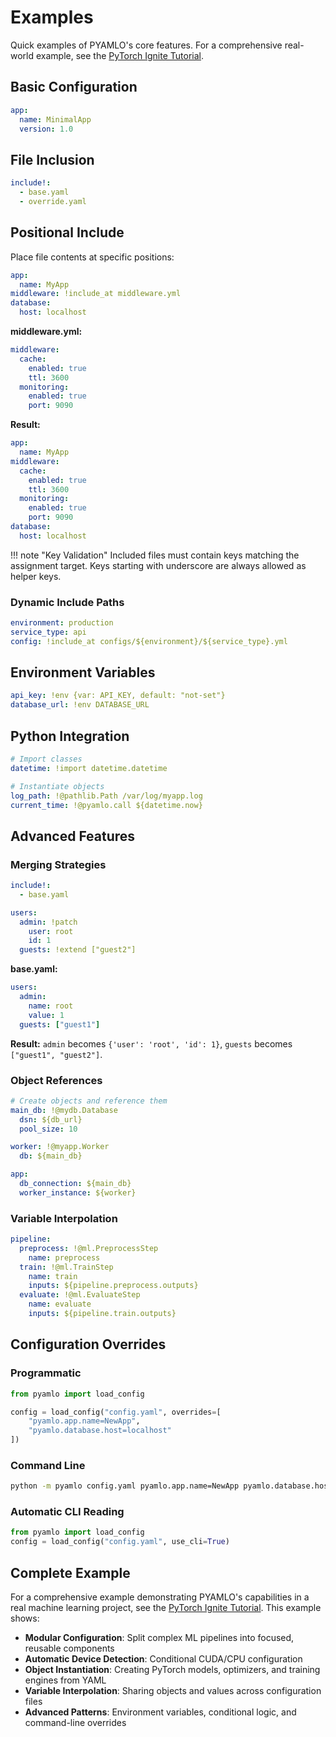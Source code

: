 # Examples

Quick examples of PYAMLO's core features. For a comprehensive real-world example, see the [PyTorch Ignite Tutorial](pytorch-ignite.md).

## Basic Configuration
```yaml
app:
  name: MinimalApp
  version: 1.0
```

## File Inclusion
```yaml
include!:
  - base.yaml
  - override.yaml
```

## Positional Include
Place file contents at specific positions:

```yaml
app:
  name: MyApp
middleware: !include_at middleware.yml
database:
  host: localhost
```

**middleware.yml:**
```yaml
middleware:
  cache:
    enabled: true
    ttl: 3600
  monitoring:
    enabled: true
    port: 9090
```

**Result:**
```yaml
app:
  name: MyApp
middleware:
  cache:
    enabled: true
    ttl: 3600
  monitoring:
    enabled: true
    port: 9090
database:
  host: localhost
```

!!! note "Key Validation"
    Included files must contain keys matching the assignment target. Keys starting with underscore are always allowed as helper keys.

### Dynamic Include Paths
```yaml
environment: production
service_type: api
config: !include_at configs/${environment}/${service_type}.yml
```

## Environment Variables
```yaml
api_key: !env {var: API_KEY, default: "not-set"}
database_url: !env DATABASE_URL
```

## Python Integration
```yaml
# Import classes
datetime: !import datetime.datetime

# Instantiate objects
log_path: !@pathlib.Path /var/log/myapp.log
current_time: !@pyamlo.call ${datetime.now}
```

## Advanced Features

### Merging Strategies
```yaml
include!:
  - base.yaml

users:
  admin: !patch 
    user: root
    id: 1
  guests: !extend ["guest2"]
```

**base.yaml:**
```yaml
users:
  admin:
    name: root
    value: 1
  guests: ["guest1"]
```

**Result:** `admin` becomes `{'user': 'root', 'id': 1}`, `guests` becomes `["guest1", "guest2"]`.

### Object References
```yaml
# Create objects and reference them
main_db: !@mydb.Database
  dsn: ${db_url}
  pool_size: 10

worker: !@myapp.Worker
  db: ${main_db}

app:
  db_connection: ${main_db}
  worker_instance: ${worker}
```

### Variable Interpolation
```yaml
pipeline:
  preprocess: !@ml.PreprocessStep
    name: preprocess
  train: !@ml.TrainStep
    name: train
    inputs: ${pipeline.preprocess.outputs}
  evaluate: !@ml.EvaluateStep
    name: evaluate
    inputs: ${pipeline.train.outputs}
```

## Configuration Overrides

### Programmatic
```python
from pyamlo import load_config

config = load_config("config.yaml", overrides=[
    "pyamlo.app.name=NewApp",
    "pyamlo.database.host=localhost"
])
```

### Command Line
```bash
python -m pyamlo config.yaml pyamlo.app.name=NewApp pyamlo.database.host=localhost
```

### Automatic CLI Reading
```python
from pyamlo import load_config
config = load_config("config.yaml", use_cli=True)
```

## Complete Example

For a comprehensive example demonstrating PYAMLO's capabilities in a real machine learning project, see the [PyTorch Ignite Tutorial](pytorch-ignite.md). This example shows:

- **Modular Configuration**: Split complex ML pipelines into focused, reusable components
- **Automatic Device Detection**: Conditional CUDA/CPU configuration  
- **Object Instantiation**: Creating PyTorch models, optimizers, and training engines from YAML
- **Variable Interpolation**: Sharing objects and values across configuration files
- **Advanced Patterns**: Environment variables, conditional logic, and command-line overrides
